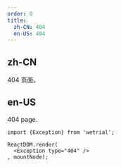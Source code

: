 ```yaml
---
order: 0
title:
  zh-CN: 404
  en-US: 404
---
```


## zh-CN

404 页面。

## en-US

404 page.

``` tsx
import {Exception} from 'wetrial';

ReactDOM.render(
  <Exception type="404" />
, mountNode);
````
